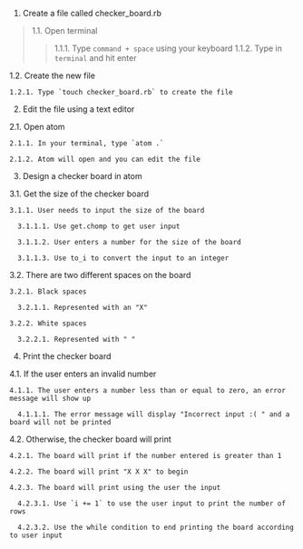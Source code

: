 1. Create a file called checker_board.rb
> 1.1. Open terminal
>>1.1.1. Type `command + space` using your keyboard
>>1.1.2. Type in `terminal` and hit enter

  1.2. Create the new file

    1.2.1. Type `touch checker_board.rb` to create the file

2. Edit the file using a text editor

  2.1. Open atom

    2.1.1. In your terminal, type `atom .`

    2.1.2. Atom will open and you can edit the file

3. Design a checker board in atom

  3.1. Get the size of the checker board

    3.1.1. User needs to input the size of the board

      3.1.1.1. Use get.chomp to get user input

      3.1.1.2. User enters a number for the size of the board

      3.1.1.3. Use to_i to convert the input to an integer

  3.2. There are two different spaces on the board

    3.2.1. Black spaces

      3.2.1.1. Represented with an "X"

    3.2.2. White spaces

      3.2.2.1. Represented with " "

4. Print the checker board

  4.1. If the user enters an invalid number

    4.1.1. The user enters a number less than or equal to zero, an error message will show up

      4.1.1.1. The error message will display "Incorrect input :( " and a board will not be printed

  4.2. Otherwise, the checker board will print

    4.2.1. The board will print if the number entered is greater than 1

    4.2.2. The board will print "X X X" to begin

    4.2.3. The board will print using the user the input

      4.2.3.1. Use `i += 1` to use the user input to print the number of rows

      4.2.3.2. Use the while condition to end printing the board according to user input
